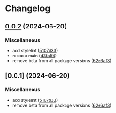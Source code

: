 # Changelog

## [0.0.2](https://github.com/monerium/js-monorepo-playground/compare/stylelint-config-v0.0.1...stylelint-config-v0.0.2) (2024-06-20)


### Miscellaneous

* add stylelint ([5107d33](https://github.com/monerium/js-monorepo-playground/commit/5107d33d79aec11219baef973767295622337721))
* release main ([d3fa1f4](https://github.com/monerium/js-monorepo-playground/commit/d3fa1f4eb6165ede93dd7335072e5afc2c8df560))
* remove beta from all package versions ([62e6af3](https://github.com/monerium/js-monorepo-playground/commit/62e6af37cfc6c6bd288bb1609719122bb5954ad0))

## [0.0.1] (2024-06-20)


### Miscellaneous

* add stylelint ([5107d33](https://github.com/monerium/js-monorepo/commit/5107d33d79aec11219baef973767295622337721))
* remove beta from all package versions ([62e6af3](https://github.com/monerium/js-monorepo/commit/62e6af37cfc6c6bd288bb1609719122bb5954ad0))
